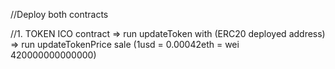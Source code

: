 //Deploy both contracts

//1. TOKEN ICO contract 
    => run updateToken with (ERC20 deployed address) 
    => run updateTokenPrice sale (1usd = 0.00042eth = wei 420000000000000)